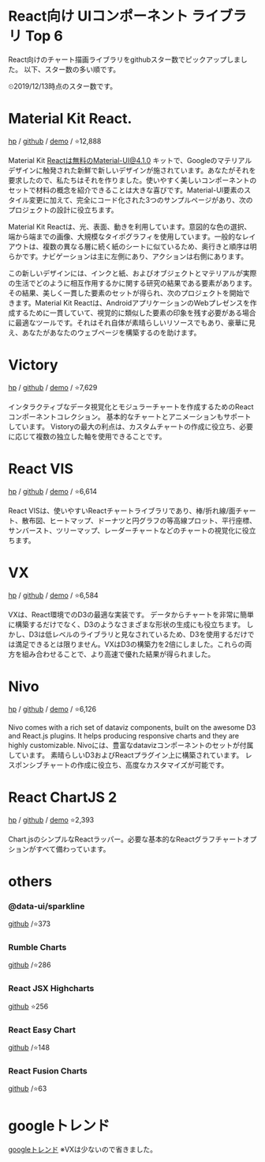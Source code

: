 
# React向け UIコンポーネント ライブラリ Top 6
React向けのチャート描画ライブラリをgithubスター数でピックアップしました。
以下、スター数の多い順です。

⏲2019/12/13時点のスター数です。

# Material Kit React.
[hp](https://www.creative-tim.com/product/material-kit-react)
/ [github](https://github.com/recharts/recharts)
/ [demo](https://demos.creative-tim.com/material-kit-react/#/)
/ ⭐️12,888

Material Kit Reactは無料のMaterial-UI@4.1.0 キットで、Googleのマテリアルデザインに触発された新鮮で新しいデザインが施されています。あなたがそれを要求したので、私たちはそれを作りました。使いやすく美しいコンポーネントのセットで材料の概念を紹介できることは大きな喜びです。Material-UI要素のスタイル変更に加えて、完全にコード化された3つのサンプルページがあり、次のプロジェクトの設計に役立ちます。

Material Kit Reactは、光、表面、動きを利用しています。意図的な色の選択、端から端までの画像、大規模なタイポグラフィを使用しています。一般的なレイアウトは、複数の異なる層に続く紙のシートに似ているため、奥行きと順序は明らかです。ナビゲーションは主に左側にあり、アクションは右側にあります。

この新しいデザインには、インクと紙、およびオブジェクトとマテリアルが実際の生活でどのように相互作用するかに関する研究の結果である要素があります。その結果、美しく一貫した要素のセットが得られ、次のプロジェクトを開始できます。Material Kit Reactは、AndroidアプリケーションのWebプレゼンスを作成するために一貫していて、視覚的に類似した要素の印象を残す必要がある場合に最適なツールです。それはそれ自体が素晴らしいリソースでもあり、豪華に見え、あなたがあなたのウェブページを構築するのを助けます。

# Victory
[hp](https://formidable.com/open-source/victory/)
/ [github](https://github.com/ant-design/ant-design/)
/ [demo](https://ant.design/components/overview/)
/ ⭐️7,629

インタラクティブなデータ視覚化とモジュラーチャートを作成するためのReactコンポーネントコレクション。
基本的なチャートとアニメーションもサポートしています。 Vistoryの最大の利点は、カスタムチャートの作成に役立ち、必要に応じて複数の独立した軸を使用できることです。


# React VIS
[hp](https://uber.github.io/react-vis/)
/ [github](https://github.com/uber/react-vis)
/ [demo](https://uber.github.io/react-vis/examples/showcases/plots)
/ ⭐️6,614

React VISは、使いやすいReactチャートライブラリであり、棒/折れ線/面チャート、散布図、ヒートマップ、ドーナツと円グラフの等高線プロット、平行座標、サンバースト、ツリーマップ、レーダーチャートなどのチャートの視覚化に役立ちます。

# VX
[hp](https://vx-demo.now.sh/)
/ [github](https://github.com/hshoff/vx)
/ [demo](https://vx-demo.now.sh/gallery)
/ ⭐️6,584

VXは、React環境でのD3の最適な実装です。
データからチャートを非常に簡単に構築するだけでなく、D3のようなさまざまな形状の生成にも役立ちます。
しかし、D3は低レベルのライブラリと見なされているため、D3を使用するだけでは満足できるとは限りません。VXはD3の構築力を2倍にしました。これらの両方を組み合わせることで、より高速で優れた結果が得られました。

# Nivo
[hp](https://nivo.rocks/#/)
/ [github](https://github.com/plouc/nivo)
/ [demo](https://nivo.rocks/components)
/ ⭐️6,126

Nivo comes with a rich set of dataviz components, built on the awesome D3 and React.js plugins. It helps producing responsive charts and they are highly customizable.
Nivoには、豊富なdatavizコンポーネントのセットが付属しています。
素晴らしいD3およびReactプラグイン上に構築されています。
レスポンシブチャートの作成に役立ち、高度なカスタマイズが可能です。

# React ChartJS 2
[hp](https://www.chartjs.org/docs/latest/)
/ [github](https://github.com/jerairrest/react-chartjs-2)
/ [demo](http://jerairrest.github.io/react-chartjs-2/)
⭐️2,393

Chart.jsのシンプルなReactラッパー。必要な基本的なReactグラフチャートオプションがすべて備わっています。

# others
### @data-ui/sparkline
[github](https://github.com/williaster/data-ui)
/⭐️373

### Rumble Charts
[github](https://github.com/rumble-charts/rumble-charts)
/⭐️286

### React JSX Highcharts
[github](https://github.com/whawker/react-jsx-highcharts)
⭐️256

### React Easy Chart
[github](https://github.com/experience-experiments/react-easy-chart)
/⭐️148

### React Fusion Charts
[github](https://github.com/fusioncharts/react-fusioncharts-component)
/⭐️63

# googleトレンド
[googleトレンド](https://trends.google.co.jp/trends/explore?q=react%20Recharts,react%20Victory,react%20VIS,react%20Nivo,React%20ChartJS%202)
※VXは少ないので省きました。